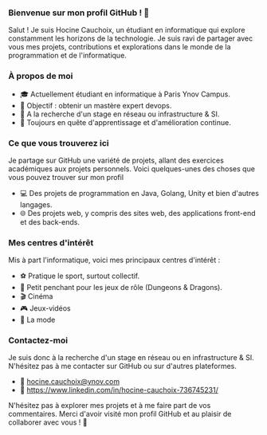 ### Bienvenue sur mon profil GitHub ! 👋


Salut ! Je suis Hocine Cauchoix, un étudiant en informatique qui explore constamment les horizons de la technologie. Je suis ravi de partager avec vous mes projets, contributions et explorations dans le monde de la programmation et de l'informatique.

### À propos de moi

- 🎓 Actuellement étudiant en informatique à Paris Ynov Campus.
- 💼 Objectif : obtenir un mastère expert devops.
- 💬 A la recherche d'un stage en réseau ou infrastructure & SI.
- 🚀 Toujours en quête d'apprentissage et d'amélioration continue.


### Ce que vous trouverez ici

Je partage sur GitHub une variété de projets, allant des exercices académiques aux projets personnels. Voici quelques-unes des choses que vous pouvez trouver sur mon profil

- 💻 Des projets de programmation en Java, Golang, Unity et bien d'autres langages.
- 🌐 Des projets web, y compris des sites web, des applications front-end et des back-ends.


### Mes centres d'intérêt

Mis à part l'informatique, voici mes principaux centres d'intérêt :

- ⚽ Pratique le sport, surtout collectif.
- 🎲 Petit penchant pour les jeux de rôle (Dungeons & Dragons).
- 🎬 Cinéma
- 🎮 Jeux-vidéos
- 👟 La mode


### Contactez-moi

Je suis donc à la recherche d'un stage en réseau ou en infrastructure & SI. N'hésitez pas à me contacter sur GitHub ou sur d'autres plateformes.

- 📧 hocine.cauchoix@ynov.com
- 💼 https://www.linkedin.com/in/hocine-cauchoix-736745231/


N'hésitez pas à explorer mes projets et à me faire part de vos commentaires. Merci d'avoir visité mon profil GitHub et au plaisir de collaborer avec vous ! 🚀




